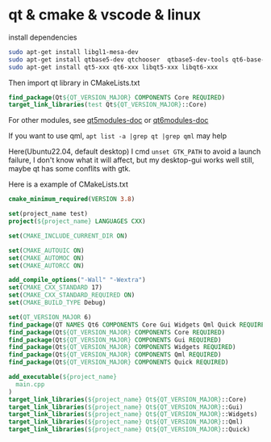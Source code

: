 # qt & cmake & vscode & linux

install dependencies
```bash
sudo apt-get install libgl1-mesa-dev
sudo apt-get install qtbase5-dev qtchooser  qtbase5-dev-tools qt6-base-dev
sudo apt-get install qt5-xxx qt6-xxx libqt5-xxx libqt6-xxx
```

Then import qt library in CMakeLists.txt 
```cmake
find_package(Qt${QT_VERSION_MAJOR} COMPONENTS Core REQUIRED)
target_link_libraries(test Qt${QT_VERSION_MAJOR}::Core)
```

For other modules, see [qt5modules-doc](https://doc.qt.io/qt-5/qtmodules.html) or [qt6modules-doc](https://doc.qt.io/qt-6/qtmodules.html)

If you want to use qml, `apt list -a |grep qt |grep qml` may help

Here(Ubuntu22.04, default desktop) I cmd `unset GTK_PATH` to avoid a launch failure, I don't know what it will affect, but my desktop-gui works well still, maybe qt has some conflits with gtk.

Here is a example of CMakeLists.txt
```cmake
cmake_minimum_required(VERSION 3.8)

set(project_name test)
project(${project_name} LANGUAGES CXX)

set(CMAKE_INCLUDE_CURRENT_DIR ON)

set(CMAKE_AUTOUIC ON)
set(CMAKE_AUTOMOC ON)
set(CMAKE_AUTORCC ON)

add_compile_options("-Wall" "-Wextra")
set(CMAKE_CXX_STANDARD 17)
set(CMAKE_CXX_STANDARD_REQUIRED ON)
set(CMAKE_BUILD_TYPE Debug)

set(QT_VERSION_MAJOR 6)
find_package(QT NAMES Qt6 COMPONENTS Core Gui Widgets Qml Quick REQUIRED)
find_package(Qt${QT_VERSION_MAJOR} COMPONENTS Core REQUIRED)
find_package(Qt${QT_VERSION_MAJOR} COMPONENTS Gui REQUIRED)
find_package(Qt${QT_VERSION_MAJOR} COMPONENTS Widgets REQUIRED)
find_package(Qt${QT_VERSION_MAJOR} COMPONENTS Qml REQUIRED)
find_package(Qt${QT_VERSION_MAJOR} COMPONENTS Quick REQUIRED)

add_executable(${project_name}
  main.cpp
)
target_link_libraries(${project_name} Qt${QT_VERSION_MAJOR}::Core)
target_link_libraries(${project_name} Qt${QT_VERSION_MAJOR}::Gui)
target_link_libraries(${project_name} Qt${QT_VERSION_MAJOR}::Widgets)
target_link_libraries(${project_name} Qt${QT_VERSION_MAJOR}::Qml)
target_link_libraries(${project_name} Qt${QT_VERSION_MAJOR}::Quick)
```